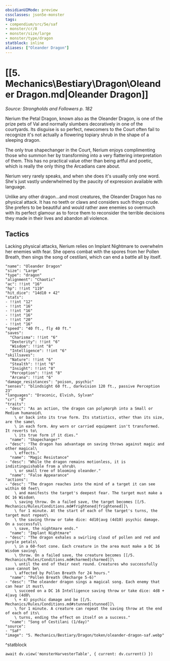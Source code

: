 ```yaml
---
obsidianUIMode: preview
cssclasses: json5e-monster
tags:
- compendium/src/5e/saf
- monster/cr/8
- monster/size/large
- monster/type/dragon
statblock: inline
aliases: ["Oleander Dragon"]
---
```

# [[5. Mechanics\Bestiary\Dragon\Oleander Dragon.md|Oleander Dragon]]
*Source: Strongholds and Followers p. 182*  

Nerium the Petal Dragon, known also as the Oleander Dragon, is one of the prize pets of Val and normally slumbers decoratively in one of the courtyards. Its disguise is so perfect, newcomers to the Court often fail to recognize it's not actually a flowering topiary shrub in the shape of a sleeping dragon.

The only true shapechanger in the Court, Nerium enjoys complimenting those who summon her by transforming into a very flattering interpretation of them. This has no practical value other than being artful and poetic, which is really the only thing the Arcadians care about.

Nerium very rarely speaks, and when she does it's usually only one word. She's just vastly underwhelmed by the paucity of expression available with language.

Unlike any other dragon...and most creatures, the Oleander Dragon has no physical attack. It has no teeth or claws and considers such things crude. She prefers to be beautiful and would rather awe enemies so overmuch with its perfect glamour as to force them to reconsider the terrible decisions they made in their lives and abandon all violence.

## Tactics

Lacking physical attacks, Nerium relies on Implant Nightmare to overwhelm her enemies with fear. She opens combat with the spores from her Pollen Breath, then sings the song of cestilani, which can end a battle all by itself.

```statblock
"name": "Oleander Dragon"
"size": "Large"
"type": "dragon"
"alignment": "Chaotic"
"ac": !!int "16"
"hp": !!int "119"
"hit_dice": "14d10 + 42"
"stats":
- !!int "12"
- !!int "16"
- !!int "16"
- !!int "16"
- !!int "20"
- !!int "16"
"speed": "40 ft., fly 40 ft."
"saves":
  "Charisma": !!int "6"
  "Dexterity": !!int "6"
  "Wisdom": !!int "8"
  "Intelligence": !!int "6"
"skillsaves":
  "Nature": !!int "6"
  "Stealth": !!int "6"
  "Insight": !!int "8"
  "Perception": !!int "8"
  "Arcana": !!int "6"
"damage_resistances": "poison, psychic"
"senses": "blindsight 60 ft., darkvision 120 ft., passive Perception 23"
"languages": "Draconic, Elvish, Sylvan"
"cr": "8"
"traits":
- "desc": "As an action, the dragon can polymorph into a Small or Medium humanoid\
    \ or back into its true form. Its statistics, other than its size, are the same\
    \ in each form. Any worn or carried equipment isn't transformed. It reverts to\
    \ its true form if it dies."
  "name": "Shapechanger"
- "desc": "The dragon has advantage on saving throws against magic and other magical\
    \ effects."
  "name": "Magic Resistance"
- "desc": "While the dragon remains motionless, it is indistinguishable from a shrub\
    \ or small tree of blooming oleander."
  "name": "False Appearance"
"actions":
- "desc": "The dragon reaches into the mind of a target it can see within 60 feet\
    \ and manifests the target's deepest fear. The target must make a DC 16 Wisdom\
    \ saving throw. On a failed save, the target becomes [[/5. Mechanics/Rules/Conditions.md#frightened|frightened]]\
    \ for 1 minute. At the start of each of the target's turns, the target must repeat\
    \ the saving throw or take dice: 4d10|avg (4d10) psychic damage. On a successful\
    \ save, the nightmare ends."
  "name": "Implant Nightmare"
- "desc": "The dragon exhales a swirling cloud of pollen and red and purple petals\
    \ in a 60-foot cone. Each creature in the area must make a DC 16 Wisdom saving\
    \ throw. On a failed save, the creature becomes [[/5. Mechanics/Rules/Conditions.md#charmed|charmed]]\
    \ until the end of their next round. Creatures who successfully save cannot be\
    \ affected by Pollen Breath for 24 hours."
  "name": "Pollen Breath (Recharge 5-6)"
- "desc": "The oleander dragon sings a magical song. Each enemy that can hear it must\
    \ succeed on a DC 16 Intelligence saving throw or take dice: 4d8 + 4|avg (4d8\
    \ + 4) psychic damage and be [[/5. Mechanics/Rules/Conditions.md#stunned|stunned]]\
    \ for 1 minute. A creature can repeat the saving throw at the end of each of its\
    \ turns, ending the effect on itself on a success."
  "name": "Song of Cestilani (1/day)"
"source":
- "SaF"
"image": "5. Mechanics/Bestiary/Dragon/token/oleander-dragon-saf.webp"
```
^statblock

```dataviewjs
await dv.view('monsterHarvesterTable', { current: dv.current() })
```
